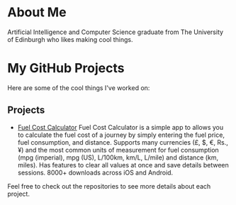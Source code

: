 # About Me
Artificial Intelligence and Computer Science graduate from The University of Edinburgh who likes making cool things. 

# My GitHub Projects

Here are some of the cool things I've worked on:

## Projects

- [Fuel Cost Calculator]([https://github.com/your-username/project-1](https://github.com/CraigNewlands/fuel-cost-calculator-app))  
  Fuel Cost Calculator is a simple app to allows you to calculate the fuel cost of a journey by simply entering the fuel price, fuel consumption, and distance.
  Supports many currencies (£, $, €, Rs., ¥) and the most common units of measurement for fuel consumption (mpg (imperial), mpg (US), L/100km, km/L, L/mile) and distance (km, miles).
  Has features to clear all values at once and save details between sessions.
  8000+ downloads across iOS and Android.

Feel free to check out the repositories to see more details about each project.
